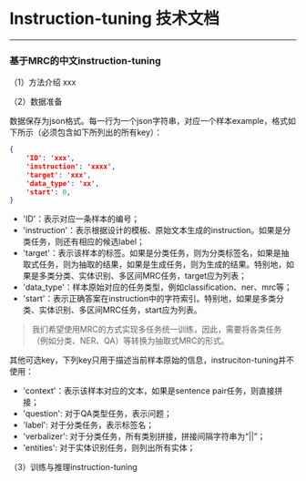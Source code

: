 # Instruction-tuning 技术文档


---

### 基于MRC的中文instruction-tuning
（1）方法介绍
xxx

（2）数据准备

数据保存为json格式。每一行为一个json字符串，对应一个样本example，格式如下所示（必须包含如下所列出的所有key）：
```json
{
    'ID': 'xxx',
    'instruction': 'xxxx',
    'target': 'xxx',
    'data_type': 'xx',
    'start': 0,
}
```
- 'ID'：表示对应一条样本的编号；
- 'instruction'：表示根据设计的模板、原始文本生成的instruction。如果是分类任务，则还有相应的候选label；
- 'target'：表示该样本的标签。如果是分类任务，则为分类标签名，如果是抽取式任务，则为抽取的结果，如果是生成任务，则为生成的结果。特别地，如果是多类分类、实体识别、多区间MRC任务，target应为列表；
- 'data_type'：样本原始对应的任务类型，例如classification、ner、mrc等；
- 'start'：表示正确答案在instruction中的字符索引。特别地，如果是多类分类、实体识别、多区间MRC任务，start应为列表。
> 我们希望使用MRC的方式实现多任务统一训练，因此，需要将各类任务（例如分类、NER、QA）等转换为抽取式MRC的形式。

其他可选key，下列key只用于描述当前样本原始的信息，instruciton-tuning并不使用：
- 'context'：表示该样本对应的文本，如果是sentence pair任务，则直接拼接；
- 'question': 对于QA类型任务，表示问题；
- 'label': 对于分类任务，表示标签名；
- 'verbalizer': 对于分类任务，所有类别拼接，拼接间隔字符串为“||”；
- 'entities': 对于实体识别任务，则列出所有实体；

（3）训练与推理instruction-tuning